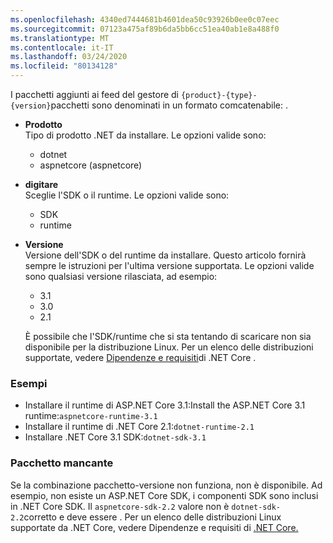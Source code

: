 ```yaml
---
ms.openlocfilehash: 4340ed7444681b4601dea50c93926b0ee0c07eec
ms.sourcegitcommit: 07123a475af89b6da5bb6cc51ea40ab1e8a488f0
ms.translationtype: MT
ms.contentlocale: it-IT
ms.lasthandoff: 03/24/2020
ms.locfileid: "80134128"
---
```


I pacchetti aggiunti ai feed del gestore di `{product}-{type}-{version}`pacchetti sono denominati in un formato comcatenabile: .

- **Prodotto**\
Tipo di prodotto .NET da installare. Le opzioni valide sono:

  - dotnet
  - aspnetcore (aspnetcore)

- **digitare**\
Sceglie l'SDK o il runtime. Le opzioni valide sono:

  - SDK
  - runtime

- **Versione**\
Versione dell'SDK o del runtime da installare. Questo articolo fornirà sempre le istruzioni per l'ultima versione supportata. Le opzioni valide sono qualsiasi versione rilasciata, ad esempio:

  - 3.1
  - 3.0
  - 2.1

  È possibile che l'SDK/runtime che si sta tentando di scaricare non sia disponibile per la distribuzione Linux. Per un elenco delle distribuzioni supportate, vedere [Dipendenze e requisiti](../dependencies.md?pivots=os-linux)di .NET Core .

### <a name="examples"></a>Esempi

- Installare il runtime di ASP.NET Core 3.1:Install the ASP.NET Core 3.1 runtime:`aspnetcore-runtime-3.1`
- Installare il runtime di .NET Core 2.1:`dotnet-runtime-2.1`
- Installare .NET Core 3.1 SDK:`dotnet-sdk-3.1`

### <a name="package-missing"></a>Pacchetto mancante

Se la combinazione pacchetto-versione non funziona, non è disponibile. Ad esempio, non esiste un ASP.NET Core SDK, i componenti SDK sono inclusi in .NET Core SDK. Il `aspnetcore-sdk-2.2` valore non è `dotnet-sdk-2.2`corretto e deve essere . Per un elenco delle distribuzioni Linux supportate da .NET Core, vedere Dipendenze e requisiti di [.NET Core.](../dependencies.md?pivots=os-linux)
